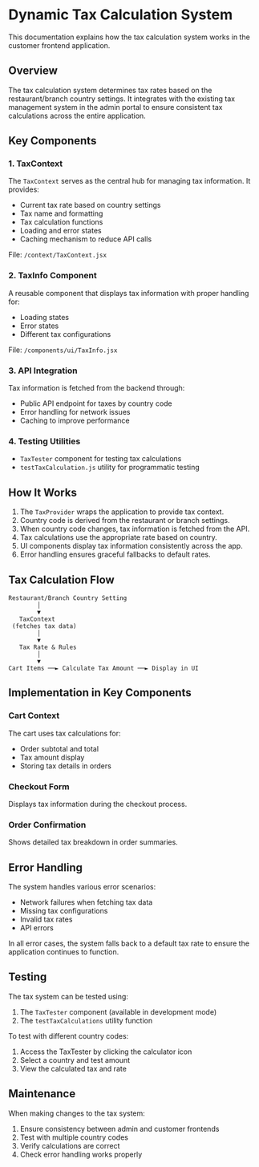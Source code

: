 # Dynamic Tax Calculation System

This documentation explains how the tax calculation system works in the customer frontend application.

## Overview

The tax calculation system determines tax rates based on the restaurant/branch country settings. It integrates with the existing tax management system in the admin portal to ensure consistent tax calculations across the entire application.

## Key Components

### 1. TaxContext

The `TaxContext` serves as the central hub for managing tax information. It provides:

- Current tax rate based on country settings
- Tax name and formatting
- Tax calculation functions
- Loading and error states
- Caching mechanism to reduce API calls

File: `/context/TaxContext.jsx`

### 2. TaxInfo Component

A reusable component that displays tax information with proper handling for:
- Loading states
- Error states
- Different tax configurations

File: `/components/ui/TaxInfo.jsx`

### 3. API Integration

Tax information is fetched from the backend through:
- Public API endpoint for taxes by country code
- Error handling for network issues
- Caching to improve performance

### 4. Testing Utilities

- `TaxTester` component for testing tax calculations
- `testTaxCalculation.js` utility for programmatic testing

## How It Works

1. The `TaxProvider` wraps the application to provide tax context.
2. Country code is derived from the restaurant or branch settings.
3. When country code changes, tax information is fetched from the API.
4. Tax calculations use the appropriate rate based on country.
5. UI components display tax information consistently across the app.
6. Error handling ensures graceful fallbacks to default rates.

## Tax Calculation Flow

```
Restaurant/Branch Country Setting
        │
        ▼
   TaxContext
 (fetches tax data)
        │
        ▼
   Tax Rate & Rules
        │
        ▼
Cart Items ──► Calculate Tax Amount ──► Display in UI
```

## Implementation in Key Components

### Cart Context

The cart uses tax calculations for:
- Order subtotal and total
- Tax amount display
- Storing tax details in orders

### Checkout Form

Displays tax information during the checkout process.

### Order Confirmation

Shows detailed tax breakdown in order summaries.

## Error Handling

The system handles various error scenarios:
- Network failures when fetching tax data
- Missing tax configurations
- Invalid tax rates
- API errors

In all error cases, the system falls back to a default tax rate to ensure the application continues to function.

## Testing

The tax system can be tested using:
1. The `TaxTester` component (available in development mode)
2. The `testTaxCalculations` utility function

To test with different country codes:
1. Access the TaxTester by clicking the calculator icon
2. Select a country and test amount
3. View the calculated tax and rate

## Maintenance

When making changes to the tax system:
1. Ensure consistency between admin and customer frontends
2. Test with multiple country codes
3. Verify calculations are correct
4. Check error handling works properly
